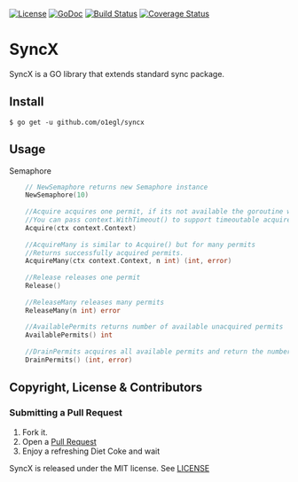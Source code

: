 [![License](http://img.shields.io/:license-mit-blue.svg)](LICENSE)
[![GoDoc](https://godoc.org/github.com/o1egl/syncx?status.svg)](https://godoc.org/github.com/o1egl/syncx)
[![Build Status](http://img.shields.io/travis/o1egl/syncx.svg?style=flat-square)](https://travis-ci.org/o1egl/syncx)
[![Coverage Status](http://img.shields.io/coveralls/o1egl/syncx.svg?style=flat-square)](https://coveralls.io/r/o1egl/syncx)
# SyncX

SyncX is a GO library that extends standard sync package.

## Install

```
$ go get -u github.com/o1egl/syncx
```

## Usage

Semaphore

```go
    // NewSemaphore returns new Semaphore instance
    NewSemaphore(10)
    
    //Acquire acquires one permit, if its not available the goroutine will block till its available or Context.Done() occurs.
    //You can pass context.WithTimeout() to support timeoutable acquire.
    Acquire(ctx context.Context)
    
    //AcquireMany is similar to Acquire() but for many permits
    //Returns successfully acquired permits.
    AcquireMany(ctx context.Context, n int) (int, error)
    
    //Release releases one permit
    Release()
    
    //ReleaseMany releases many permits
    ReleaseMany(n int) error
    
    //AvailablePermits returns number of available unacquired permits
    AvailablePermits() int
    
    //DrainPermits acquires all available permits and return the number of permits acquired
    DrainPermits() (int, error)
````


## Copyright, License & Contributors

### Submitting a Pull Request

1. Fork it.
2. Open a [Pull Request](https://github.com/o1egl/syncx/pulls)
3. Enjoy a refreshing Diet Coke and wait

SyncX is released under the MIT license. See [LICENSE](LICENSE)